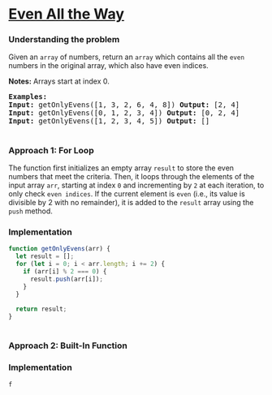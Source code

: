 # [Even All the Way](https://edabit.com/challenge/6MZx5RqKYkFaogeAQ)

### Understanding the problem

Given an `array` of numbers, return an `array` which contains all the `even` numbers in the original array, which also have even indices.

<b>Notes:</b> Arrays start at index 0.

<pre>
<b>Examples:</b>
<b>Input:</b> getOnlyEvens([1, 3, 2, 6, 4, 8]) <b>Output:</b> [2, 4]
<b>Input:</b> getOnlyEvens([0, 1, 2, 3, 4]) <b>Output:</b> [0, 2, 4]
<b>Input:</b> getOnlyEvens([1, 2, 3, 4, 5]) <b>Output:</b> []
</pre>

#
### Approach 1: For Loop 
The function first initializes an empty array `result` to store the even numbers that meet the criteria. Then, it loops through the elements of the input array `arr`, starting at index `0` and incrementing by `2` at each iteration, to only check `even indices`. If the current element is `even` (i.e., its value is divisible by 2 with no remainder), it is added to the `result` array using the `push` method.

### Implementation
```js
function getOnlyEvens(arr) {
  let result = []; 
  for (let i = 0; i < arr.length; i += 2) {
    if (arr[i] % 2 === 0) {
      result.push(arr[i]);
    }
  }
  
  return result;
}

```
#
### Approach 2: Built-In Function


### Implementation
```js
f

```
